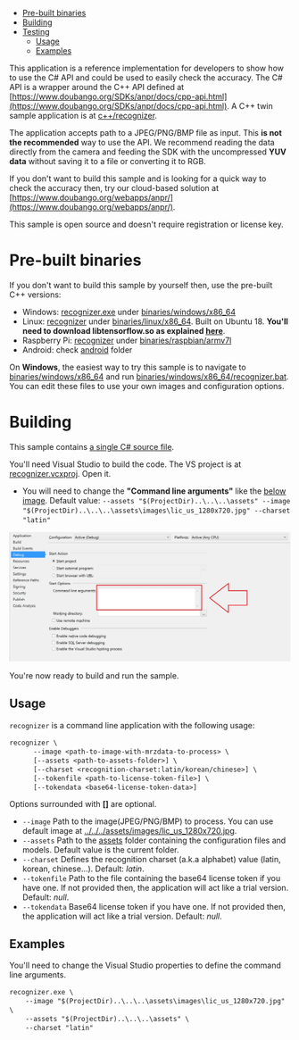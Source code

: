 - [Pre-built binaries](#prebuilt)
- [Building](#building)
- [Testing](#testing)
  - [Usage](#testing-usage)
  - [Examples](#testing-examples)


This application is a reference implementation for developers to show how to use the C# API and could
be used to easily check the accuracy. The C# API is a wrapper around the C++ API defined at [https://www.doubango.org/SDKs/anpr/docs/cpp-api.html](https://www.doubango.org/SDKs/anpr/docs/cpp-api.html). A C++ twin sample application is at [c++/recognizer](../../c++/recognizer).

The application accepts path to a JPEG/PNG/BMP file as input. This **is not the recommended** way to use the API. We recommend reading the data directly from the camera and feeding the SDK with the uncompressed **YUV data** without saving it to a file or converting it to RGB.

If you don't want to build this sample and is looking for a quick way to check the accuracy then, try
our cloud-based solution at [https://www.doubango.org/webapps/anpr/](https://www.doubango.org/webapps/anpr/).

This sample is open source and doesn't require registration or license key.

<a name="prebuilt"></a>
# Pre-built binaries #

If you don't want to build this sample by yourself then, use the pre-built C++ versions:
 - Windows: [recognizer.exe](../../../binaries/windows/x86_64/recognizer.exe) under [binaries/windows/x86_64](../../../binaries/windows/x86_64)
 - Linux: [recognizer](../../../binaries/linux/x86_64/recognizer) under [binaries/linux/x86_64](../../../binaries/linux/x86_64). Built on Ubuntu 18. **You'll need to download libtensorflow.so as explained [here](../../c++/README.md#gpu-acceleration-tensorflow-linux)**.
 - Raspberry Pi: [recognizer](../../../binaries/raspbian/armv7l/recognizer) under [binaries/raspbian/armv7l](../../../binaries/raspbian/armv7l)
 - Android: check [android](../../android) folder
 
On **Windows**, the easiest way to try this sample is to navigate to [binaries/windows/x86_64](../../../binaries/windows/x86_64/) and run [binaries/windows/x86_64/recognizer.bat](../../../binaries/windows/x86_64/recognizer.bat). You can edit these files to use your own images and configuration options.

<a name="building"></a>
# Building #

This sample contains [a single C# source file](Program.cs).

You'll need Visual Studio to build the code. The VS project is at [recognizer.vcxproj](recognizer.vcxproj). Open it.
 - You will need to change the **"Command line arguments"** like the [below image](../../../VC#_config.jpg). Default value: `--assets "$(ProjectDir)..\..\..\assets" --image "$(ProjectDir)..\..\..\assets\images\lic_us_1280x720.jpg" --charset "latin"`
 
![VC# config](../../../VCsharp_config.jpg)
 
You're now ready to build and run the sample.

<a name="testing-usage"></a>
## Usage ##

`recognizer` is a command line application with the following usage:
```
recognizer \
      --image <path-to-image-with-mrzdata-to-process> \
      [--assets <path-to-assets-folder>] \
      [--charset <recognition-charset:latin/korean/chinese>] \
      [--tokenfile <path-to-license-token-file>] \
      [--tokendata <base64-license-token-data>]
```
Options surrounded with **[]** are optional.
- `--image` Path to the image(JPEG/PNG/BMP) to process. You can use default image at [../../../assets/images/lic_us_1280x720.jpg](../../../assets/images/lic_us_1280x720.jpg).
- `--assets` Path to the [assets](../../../assets) folder containing the configuration files and models. Default value is the current folder.
- `--charset` Defines the recognition charset (a.k.a alphabet) value (latin, korean, chinese...). Default: *latin*.
- `--tokenfile` Path to the file containing the base64 license token if you have one. If not provided then, the application will act like a trial version. Default: *null*.
- `--tokendata` Base64 license token if you have one. If not provided then, the application will act like a trial version. Default: *null*.

<a name="testing-examples"></a>
## Examples ##
You'll need to change the Visual Studio properties to define the command line arguments.

```
recognizer.exe \
    --image "$(ProjectDir)..\..\..\assets\images\lic_us_1280x720.jpg" \
    --assets "$(ProjectDir)..\..\..\assets" \
    --charset "latin"
```



